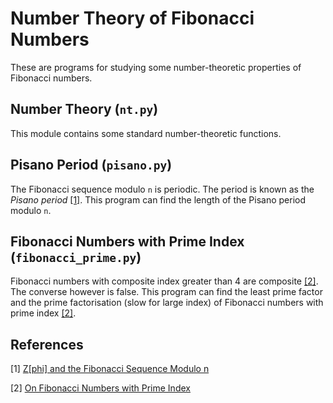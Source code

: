 # Number Theory of Fibonacci Numbers

These are programs for studying some number-theoretic properties of Fibonacci numbers.

## Number Theory (`nt.py`)

This module contains some standard number-theoretic functions.

## Pisano Period (`pisano.py`)

The Fibonacci sequence modulo `n` is periodic. The period is known as the *Pisano period* [[1]](#1). This program can find the length of the Pisano period modulo `n`.

## Fibonacci Numbers with Prime Index (`fibonacci_prime.py`)

Fibonacci numbers with composite index greater than 4 are composite [[2]](#2). The converse however is false. This program can find the least prime factor and the prime factorisation (slow for large index) of Fibonacci numbers with prime index [[2]](#2).

## References

<a id="1">[1]</a> [Z[phi] and the Fibonacci Sequence Modulo n](https://sriasat.files.wordpress.com/2012/12/fibonacci13.pdf)

<a id="2">[2]</a> [On Fibonacci Numbers with Prime Index](https://sriasat.files.wordpress.com/2012/12/fibonacci31.pdf)
